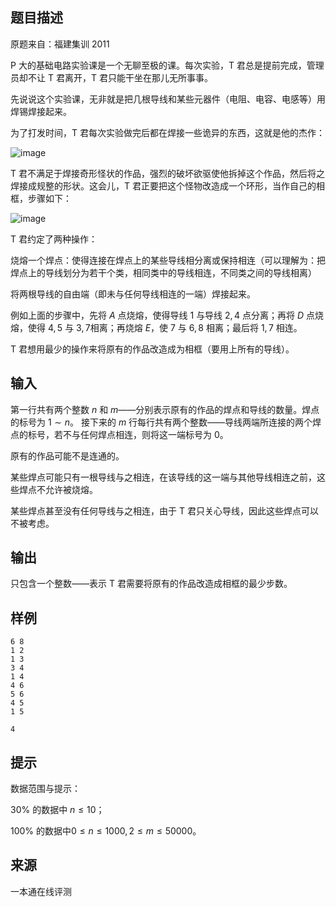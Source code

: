 ## 题目描述

原题来自：福建集训 2011

P 大的基础电路实验课是一个无聊至极的课。每次实验，T 君总是提前完成，管理员却不让 T 君离开，T 君只能干坐在那儿无所事事。

先说说这个实验课，无非就是把几根导线和某些元器件（电阻、电容、电感等）用焊锡焊接起来。

为了打发时间，T 君每次实验做完后都在焊接一些诡异的东西，这就是他的杰作：

![image](./522/file/AWzuoJgJtZNrxdzqjQp7E.jpeg)

T 君不满足于焊接奇形怪状的作品，强烈的破坏欲驱使他拆掉这个作品，然后将之焊接成规整的形状。这会儿，T 君正要把这个怪物改造成一个环形，当作自己的相框，步骤如下：

![image](./522/file/pLxkNqNsQWrhd6ncy9MQe.jpeg)

T 君约定了两种操作：

烧熔一个焊点：使得连接在焊点上的某些导线相分离或保持相连（可以理解为：把焊点上的导线划分为若干个类，相同类中的导线相连，不同类之间的导线相离）

将两根导线的自由端（即未与任何导线相连的一端）焊接起来。

例如上面的步骤中，先将 $A$ 点烧熔，使得导线 $1$ 与导线 $2,4$ 点分离；再将 $D$ 点烧熔，使得 $4,5$ 与 $3,7$相离；再烧熔 $E$，使 $7$ 与 $6,8$ 相离；最后将 $1,7$ 相连。

T 君想用最少的操作来将原有的作品改造成为相框（要用上所有的导线）。

## 输入

第一行共有两个整数 $n$ 和 $m$——分别表示原有的作品的焊点和导线的数量。焊点的标号为 $1∼n$。 接下来的 $m$ 行每行共有两个整数——导线两端所连接的两个焊点的标号，若不与任何焊点相连，则将这一端标号为 $0$。

原有的作品可能不是连通的。

某些焊点可能只有一根导线与之相连，在该导线的这一端与其他导线相连之前，这些焊点不允许被烧熔。

某些焊点甚至没有任何导线与之相连，由于 T 君只关心导线，因此这些焊点可以不被考虑。

## 输出

只包含一个整数——表示 T 君需要将原有的作品改造成相框的最少步数。

## 样例

```input1
6 8
1 2
1 3
3 4
1 4
4 6
5 6
4 5
1 5
```

```output1
4
```

## 提示

数据范围与提示：

30% 的数据中 $n≤10$；

100% 的数据中$0≤n≤1000,2≤m≤50000$。

## 来源

一本通在线评测

